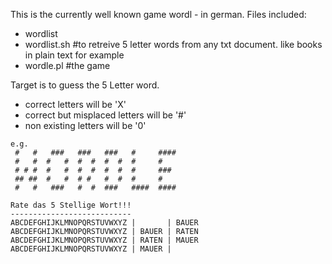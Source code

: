 This is the currently well known game wordl - in german.
Files included:

* wordlist
* wordlist.sh #to retreive 5 letter words from any txt document. like books in plain text for example
* wordle.pl #the game


Target is to guess the 5 Letter word.
* correct letters will be 'X'
* correct but misplaced letters will be '#'
* non existing letters will be '0'

```
e.g.
 #   #   ###   ###   ###   #     ####  
 #   #  #   #  #  #  #  #  #     #     
 # # #  #   #  #  #  #  #  #     ###   
 ## ##  #   #  # #   #  #  #     #     
 #   #   ###   #  #  ###   ####  ####  

Rate das 5 Stellige Wort!!!
---------------------------
ABCDEFGHIJKLMNOPQRSTUVWXYZ |       | BAUER
ABCDEFGHIJKLMNOPQRSTUVWXYZ | BAUER | RATEN
ABCDEFGHIJKLMNOPQRSTUVWXYZ | RATEN | MAUER
ABCDEFGHIJKLMNOPQRSTUVWXYZ | MAUER | 
```


